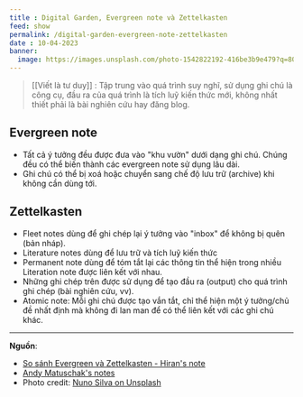 ```yaml
---
title : Digital Garden, Evergreen note và Zettelkasten
feed: show
permalink: /digital-garden-evergreen-note-zettelkasten
date : 10-04-2023
banner:
  image: https://images.unsplash.com/photo-1542822192-416be3b9e479?q=80&w=2070&auto=format&fit=crop&ixlib=rb-4.0.3&ixid=M3wxMjA3fDB8MHxwaG90by1wYWdlfHx8fGVufDB8fHx8fA%3D%3D
---
```


>[[Viết là tư duy]] : Tập trung vào quá trình suy nghĩ, sử dụng ghi chú là công cụ, đầu ra của quá trình là tích luỹ kiến thức mới, không nhất thiết phải là bài nghiên cứu hay đăng blog.

## Evergreen note

- Tất cả ý tưởng đều được đưa vào "khu vườn" dưới dạng ghi chú. Chúng đều có thể biến thành các evergreen note sử dụng lâu dài.
- Ghi chú có thể bị xoá hoặc chuyển sang chế độ lưu trữ (archive) khi không cần dùng tới.

## Zettelkasten

- Fleet notes dùng để ghi chép lại ý tưởng vào "inbox" để không bị quên (bản nháp).
- Literature notes dùng để lưu trữ và tích luỹ kiến thức
- Permanent note dùng để tóm tắt lại các thông tin thể hiện trong nhiều Literation note được liên kết với nhau.
- Những ghi chép trên được sử dụng để tạo đầu ra (output) cho quá trình ghi chép (bài nghiên cứu, vv).
- Atomic note: Mỗi ghi chú được tạo vắn tắt, chỉ thể hiện một ý tưởng/chủ đề nhất định mà không đi lan man để có thể liên kết với các ghi chú khác.

---

**Nguồn**:
- [So sánh Evergreen và Zettelkasten - Hiran's note](https://hiran.in/note/Difference-between-Evergreen-and-Zettel)
- [Andy Matuschak's notes](https://notes.andymatuschak.org/My_morning_writing_practice?stackedNotes=z4SDCZQeRo4xFEQ8H4qrSqd68ucpgE6LU155C)
- Photo credit: [Nuno Silva on Unsplash](https://unsplash.com/photos/brown-wooden-drawer-chest-wmYP3jGL5wo)
